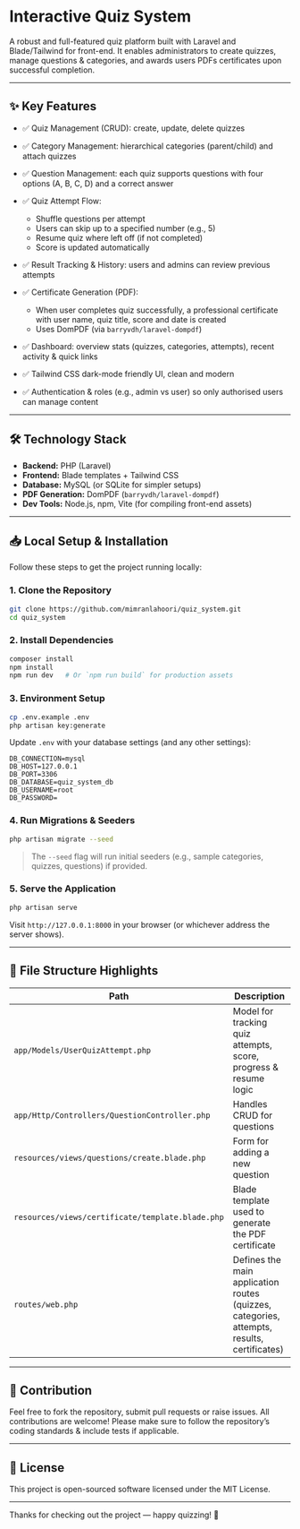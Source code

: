 # Interactive Quiz System

A robust and full-featured quiz platform built with Laravel and Blade/Tailwind for front-end.
It enables administrators to create quizzes, manage questions & categories, and awards users PDFs certificates upon successful completion.

---

## ✨ Key Features

* ✅ Quiz Management (CRUD): create, update, delete quizzes

* ✅ Category Management: hierarchical categories (parent/child) and attach quizzes

* ✅ Question Management: each quiz supports questions with four options (A, B, C, D) and a correct answer

* ✅ Quiz Attempt Flow:

  * Shuffle questions per attempt
  * Users can skip up to a specified number (e.g., 5)
  * Resume quiz where left off (if not completed)
  * Score is updated automatically

* ✅ Result Tracking & History: users and admins can review previous attempts

* ✅ Certificate Generation (PDF):

  * When user completes quiz successfully, a professional certificate with user name, quiz title, score and date is created
  * Uses DomPDF (via `barryvdh/laravel-dompdf`)

* ✅ Dashboard: overview stats (quizzes, categories, attempts), recent activity & quick links

* ✅ Tailwind CSS dark-mode friendly UI, clean and modern

* ✅ Authentication & roles (e.g., admin vs user) so only authorised users can manage content

---

## 🛠️ Technology Stack

* **Backend:** PHP (Laravel)
* **Frontend:** Blade templates + Tailwind CSS
* **Database:** MySQL (or SQLite for simpler setups)
* **PDF Generation:** DomPDF (`barryvdh/laravel-dompdf`)
* **Dev Tools:** Node.js, npm, Vite (for compiling front-end assets)

---

## 📥 Local Setup & Installation

Follow these steps to get the project running locally:

### 1. Clone the Repository

```bash
git clone https://github.com/mimranlahoori/quiz_system.git
cd quiz_system
```

### 2. Install Dependencies

```bash
composer install
npm install
npm run dev   # Or `npm run build` for production assets
```

### 3. Environment Setup

```bash
cp .env.example .env
php artisan key:generate
```

Update `.env` with your database settings (and any other settings):

```
DB_CONNECTION=mysql
DB_HOST=127.0.0.1
DB_PORT=3306
DB_DATABASE=quiz_system_db
DB_USERNAME=root
DB_PASSWORD=
```

### 4. Run Migrations & Seeders

```bash
php artisan migrate --seed
```

> The `--seed` flag will run initial seeders (e.g., sample categories, quizzes, questions) if provided.

### 5. Serve the Application

```bash
php artisan serve
```

Visit `http://127.0.0.1:8000` in your browser (or whichever address the server shows).

---

## 📁 File Structure Highlights

| Path                                             | Description                                                                                |
| ------------------------------------------------ | ------------------------------------------------------------------------------------------ |
| `app/Models/UserQuizAttempt.php`                 | Model for tracking quiz attempts, score, progress & resume logic                           |
| `app/Http/Controllers/QuestionController.php`    | Handles CRUD for questions                                                                 |
| `resources/views/questions/create.blade.php`     | Form for adding a new question                                                             |
| `resources/views/certificate/template.blade.php` | Blade template used to generate the PDF certificate                                        |
| `routes/web.php`                                 | Defines the main application routes (quizzes, categories, attempts, results, certificates) |

---

## 🤝 Contribution

Feel free to fork the repository, submit pull requests or raise issues. All contributions are welcome!
Please make sure to follow the repository’s coding standards & include tests if applicable.

---

## 📄 License

This project is open-sourced software licensed under the MIT License.

---

Thanks for checking out the project — happy quizzing! 🎉
